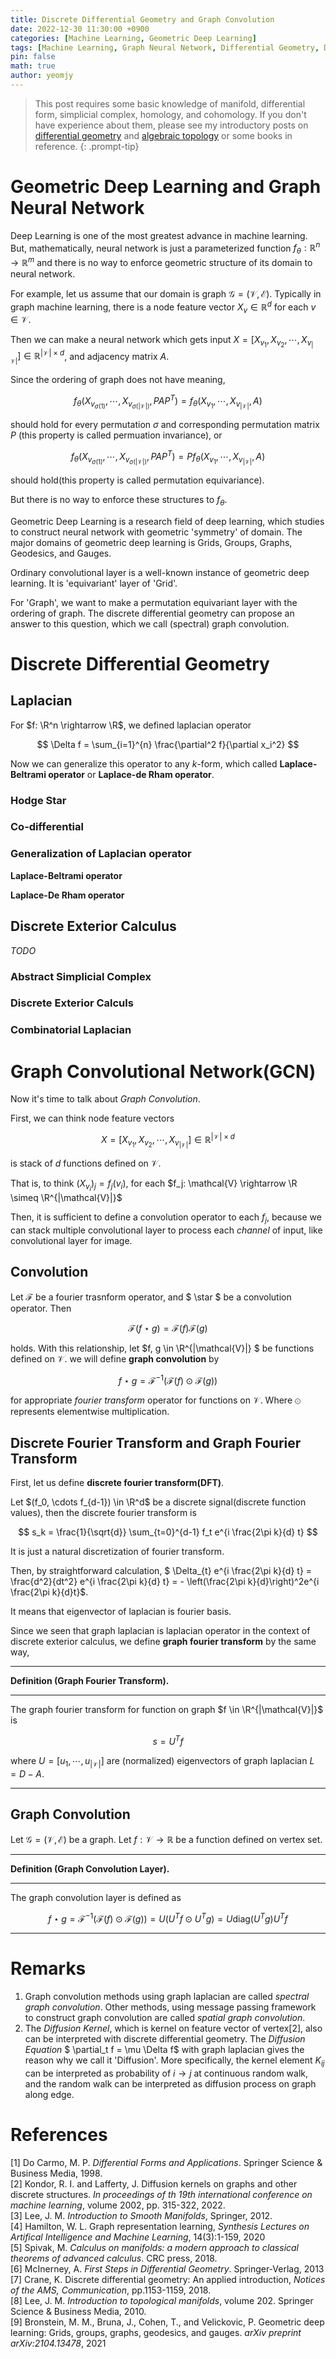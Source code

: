 ```yaml
---
title: Discrete Differential Geometry and Graph Convolution
date: 2022-12-30 11:30:00 +0900
categories: [Machine Learning, Geometric Deep Learning]
tags: [Machine Learning, Graph Neural Network, Differential Geometry, Differential Form, Geometric Deep Learning, Discrete Fourier Transform, Discrete Differential Geometry]
pin: false
math: true
author: yeomjy
---
```


> This post requires some basic knowledge of manifold, differential form, simplicial complex, homology, and cohomology.
> If you don't have experience about them,
> please see my introductory posts on [differential geometry](/blog/posts/diff-geo-1) and [algebraic topology](/blog/posts/alg-top-1)
> or some books in reference.
{: .prompt-tip}

# Geometric Deep Learning and Graph Neural Network

Deep Learning is one of the most greatest advance in machine learning.
But, mathematically, neural network is just a parameterized function
$\renewcommand{\R}{\mathbb{R}}f_{\theta}: \mathbb{R}^n \rightarrow \mathbb{R}^m$ and there is no way to
enforce geometric structure of its domain to neural network.

For example, let us assume that our domain is graph $\mathcal{G} = (\mathcal{V}, \mathcal{E})$.
Typically in graph machine learning, there is a node feature vector $X_v \in \mathbb{R}^d$ for each $v \in \mathcal{V}$.

Then we can make a neural network which gets input
$X = \left[X_{v_1}, X_{v_2}, \cdots, X_{v_{|\mathcal{V}|}}\right] \in \mathbb{R}^{|\mathcal{V}| \times d}$, and adjacency matrix $A$.

Since the ordering of graph does not have meaning,

$$
    f_{\theta} \left(X_{v_{\sigma(1)}}, \cdots, X_{v_{\sigma(|\mathcal{V}|)}}, PAP^T\right) = f_{\theta} \left(X_{v_1}, \cdots, X_{v_{|\mathcal{V}|}}, A\right) 
$$

should hold for every permutation $\sigma$ and corresponding permutation matrix $P$ (this property is called permuation invariance), or

$$
    f_{\theta} \left(X_{v_{\sigma(1)}}, \cdots, X_{v_{\sigma(|\mathcal{V}|)}}, PAP^T\right) = Pf_{\theta} \left(X_{v_1}, \cdots, X_{v_{|\mathcal{V}|}}, A\right)  
$$

should hold(this property is called permutation equivariance).

But there is no way to enforce these structures to $f_{\theta}$.

Geometric Deep Learning is a research field of deep learning, which studies to construct
neural network with geometric 'symmetry' of domain.
The major domains of geometric deep learning is
Grids, Groups, Graphs, Geodesics, and Gauges.

Ordinary convolutional layer is a well-known instance of geometric deep learning.
It is 'equivariant' layer of 'Grid'.

For 'Graph', we want to make a permutation equivariant layer with the ordering of graph.
The discrete differential geometry can propose an answer to this question, which we call
(spectral) graph convolution.

# Discrete Differential Geometry

## Laplacian

For $f: \R^n \rightarrow \R$, we defined laplacian operator

$$
    \Delta f = \sum_{i=1}^{n} \frac{\partial^2 f}{\partial x_i^2}
$$

Now we can generalize this operator to any $k$-form, which called **Laplace-Beltrami operator** or **Laplace-de Rham operator**.

### Hodge Star

### Co-differential

### Generalization of Laplacian operator


**Laplace-Beltrami operator** 

**Laplace-De Rham operator**

## Discrete Exterior Calculus

*TODO*

### Abstract Simplicial Complex

### Discrete Exterior Calculs

### Combinatorial Laplacian

# Graph Convolutional Network(GCN)

Now it's time to talk about *Graph Convolution*.

First, we can think node feature vectors

$$
    X = \left[X_{v_1}, X_{v_2}, \cdots, X_{v_{|\mathcal{V}|}}\right] \in \mathbb{R}^{|\mathcal{V}| \times d}
$$

is stack of $d$ functions defined on $\mathcal{V}$.

That is, to think $(X_{v_i})_j = f_j(v_i)$,
for each $f_j: \mathcal{V} \rightarrow \R \simeq \R^{|\mathcal{V}|}$

Then, it is sufficient to define a convolution operator to each $f_j$, because we can stack multiple
convolutional layer to process each *channel* of input, like convolutional layer for image.

## Convolution

Let $\mathcal{F}$ be a fourier trasnform operator, and $ \star $ be a convolution operator.
Then

$$\mathcal{F}(f \star g) = \mathcal{F}(f) \mathcal{F}(g)$$

holds.
With this relationship, let $f, g \in \R^{|\mathcal{V}|} $ be functions defined on $\mathcal{V}$.
 we will define **graph convolution** by

$$
    f \star g = \mathcal{F}^{-1} (\mathcal{F}(f) \odot \mathcal{F}(g))
$$

for appropriate *fourier transform* operator for functions on $\mathcal{V}$.
Where $\odot$ represents elementwise multiplication.

## Discrete Fourier Transform and Graph Fourier Transform

First, let us define **discrete fourier transform(DFT)**.

Let $(f_0, \cdots f_{d-1}) \in \R^d$ be a discrete signal(discrete function values), then
the discrete fourier transform is

$$
    s_k = \frac{1}{\sqrt{d}} \sum_{t=0}^{d-1} f_t e^{i \frac{2\pi k}{d} t}
$$

It is just a natural discretization of fourier transform.

Then, by straightforward calculation, $ \Delta_{t} e^{i \frac{2\pi k}{d} t} = \frac{d^2}{dt^2} e^{i \frac{2\pi k}{d} t} = - \left(\frac{2\pi k}{d}\right)^2e^{i \frac{2\pi k}{d}t}$.

It means that eigenvector of laplacian is fourier basis.

Since we seen that graph laplacian is laplacian operator in the context of discrete exterior calculus,
we define **graph fourier transform** by the same way,

___

**Definition (Graph Fourier Transform).**

___

The graph fourier transform for function on graph
$f \in \R^{|\mathcal{V}|}$ is

$$
    s = U^T f
$$

where $U = [u_1, \cdots, u_{|\mathcal{V}|}]$ are (normalized) eigenvectors of graph laplacian
$L = D - A$.

___

## Graph Convolution

Let $\mathcal{G} = (\mathcal{V}, \mathcal{E})$ be a graph.
Let $f: \mathcal{V} \rightarrow \mathbb{R}$ be a function defined on vertex set.

___

**Definition (Graph Convolution Layer).**

___

The graph convolution layer is defined as

$$
    f \star g = \mathcal{F}^{-1} (\mathcal{F}(f) \odot \mathcal{F}(g))
    = U (U^T f \odot U^T g) = U \textrm{diag} (U^T g) U^T f
$$

___

# Remarks

1. Graph convolution methods using graph laplacian are called *spectral graph convolution*. Other methods, using message passing framework to construct graph convolution are called *spatial graph convolution*.
2. The *Diffusion Kernel*, which is kernel on feature vector of vertex[2], also can be interpreted with
discrete differential geometry.
The *Diffusion Equation* $  \partial_t f = \mu \Delta f$ with graph laplacian gives the reason why we call it 'Diffusion'.
More specifically, the kernel element $K_{ij}$ can be interpreted as probability of
$i \rightarrow j$ at continuous random walk, and the random walk can be interpreted as
diffusion process on graph along edge.

# References

[1] Do Carmo, M. P. *Differential Forms and Applications*. Springer Science & Business Media, 1998.  
[2] Kondor, R. I. and Lafferty, J. Diffusion kernels on graphs and other discrete structures. *In proceedings of th 19th international conference on machine learning*, volume 2002, pp. 315-322, 2022.  
[3] Lee, J. M. *Introduction to Smooth Manifolds*, Springer, 2012.  
[4] Hamilton, W. L. Graph representation learning, *Synthesis Lectures on Artifical Intelligence and Machine Learning*, 14(3):1-159, 2020  
[5] Spivak, M. *Calculus on manifolds: a modern approach to classical theorems of advanced calculus*. CRC press, 2018.  
[6] McInerney, A. *First Steps in Differential Geometry*. Springer-Verlag, 2013  
[7] Crane, K. Discrete differential geometry: An applied introduction, *Notices of the AMS, Communication*, pp.1153-1159, 2018.  
[8] Lee, J. M. *Introduction to topological manifolds*, volume 202. Springer Science & Business Media, 2010.  
[9] Bronstein, M. M., Bruna, J., Cohen, T., and Velickovic, P. Geometric deep learning: Grids, groups, graphs, geodesics, and gauges. *arXiv preprint arXiv:2104.13478*, 2021
